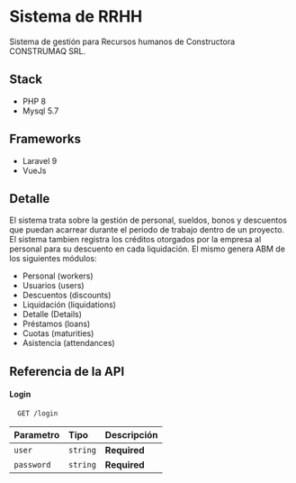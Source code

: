 
# Sistema de RRHH

Sistema de gestión para Recursos humanos de Constructora CONSTRUMAQ SRL.

## Stack
- PHP 8
- Mysql 5.7
## Frameworks
- Laravel 9
- VueJs  

## Detalle
El sistema trata sobre la gestión de personal, sueldos, bonos y
descuentos que puedan acarrear durante el periodo de trabajo 
dentro de un proyecto.
El sistema tambien registra los créditos otorgados por la empresa
al personal para su descuento en cada liquidación.
El mismo genera ABM de los siguientes módulos:

- Personal (workers)
- Usuarios (users)
- Descuentos (discounts)
- Liquidación (liquidations)
- Detalle (Details)
- Préstamos (loans)
- Cuotas (maturities)
- Asistencia (attendances)


## Referencia de la API

#### Login

```http
  GET /login
```

| Parametro | Tipo     | Descripción                |
| :-------- | :------- | :------------------------- |
| `user`    | `string` | **Required**               |
| `password`| `string` | **Required**               |


